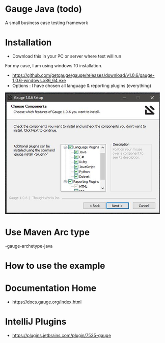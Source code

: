 # Gauge Java (todo)
A small business case testing framework 


# Installation 
- Download this in your PC or server where test will run

For my case, I am using windows 10 installation. 
- https://github.com/getgauge/gauge/releases/download/v1.0.6/gauge-1.0.6-windows.x86_64.exe
- Options : I have chosen all language & reporting plugins (everything)

![installing option](./img/install.jpg)


# Use Maven Arc type
-gauge-archetype-java



# How to use the example

# Documentation Home 
- https://docs.gauge.org/index.html
# IntelliJ Plugins
- https://plugins.jetbrains.com/plugin/7535-gauge
